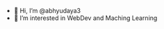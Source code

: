- 👋 Hi, I’m @abhyudaya3
- 👀 I’m interested in WebDev and Maching Learning

<!---
abhyudaya3/abhyudaya3 is a ✨ special ✨ repository because its `README.md` (this file) appears on your GitHub profile.
You can click the Preview link to take a look at your changes.
- 💞️ I’m looking to collaborate on 
- 📫 How to reach me ...
- 😄 Pronouns: ...
- ⚡ Fun fact: ...
--->
